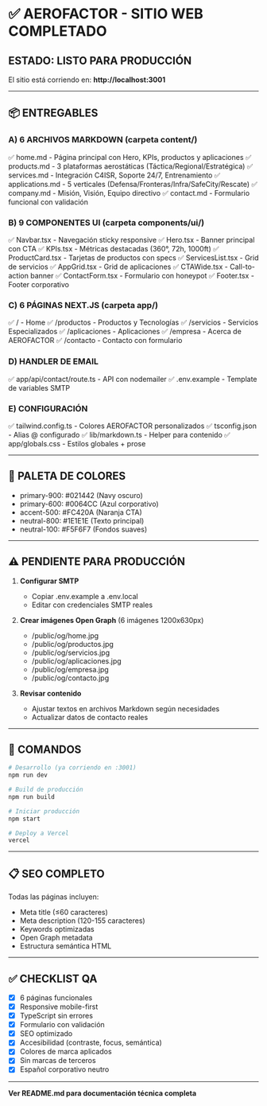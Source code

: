 # ✅ AEROFACTOR - SITIO WEB COMPLETADO

## ESTADO: LISTO PARA PRODUCCIÓN

El sitio está corriendo en: **http://localhost:3001**

---

## 📦 ENTREGABLES

### A) 6 ARCHIVOS MARKDOWN (carpeta content/)
✅ home.md - Página principal con Hero, KPIs, productos y aplicaciones
✅ products.md - 3 plataformas aerostáticas (Táctica/Regional/Estratégica)
✅ services.md - Integración C4ISR, Soporte 24/7, Entrenamiento
✅ applications.md - 5 verticales (Defensa/Fronteras/Infra/SafeCity/Rescate)
✅ company.md - Misión, Visión, Equipo directivo
✅ contact.md - Formulario funcional con validación

### B) 9 COMPONENTES UI (carpeta components/ui/)
✅ Navbar.tsx - Navegación sticky responsive
✅ Hero.tsx - Banner principal con CTA
✅ KPIs.tsx - Métricas destacadas (360°, 72h, 1000ft)
✅ ProductCard.tsx - Tarjetas de productos con specs
✅ ServicesList.tsx - Grid de servicios
✅ AppGrid.tsx - Grid de aplicaciones
✅ CTAWide.tsx - Call-to-action banner
✅ ContactForm.tsx - Formulario con honeypot
✅ Footer.tsx - Footer corporativo

### C) 6 PÁGINAS NEXT.JS (carpeta app/)
✅ / - Home
✅ /productos - Productos y Tecnologías
✅ /servicios - Servicios Especializados
✅ /aplicaciones - Aplicaciones
✅ /empresa - Acerca de AEROFACTOR
✅ /contacto - Contacto con formulario

### D) HANDLER DE EMAIL
✅ app/api/contact/route.ts - API con nodemailer
✅ .env.example - Template de variables SMTP

### E) CONFIGURACIÓN
✅ tailwind.config.ts - Colores AEROFACTOR personalizados
✅ tsconfig.json - Alias @ configurado
✅ lib/markdown.ts - Helper para contenido
✅ app/globals.css - Estilos globales + prose

---

## 🎨 PALETA DE COLORES

- primary-900: #021442 (Navy oscuro)
- primary-600: #0064CC (Azul corporativo)
- accent-500: #FC420A (Naranja CTA)
- neutral-800: #1E1E1E (Texto principal)
- neutral-100: #F5F6F7 (Fondos suaves)

---

## ⚠️ PENDIENTE PARA PRODUCCIÓN

1. **Configurar SMTP**
   - Copiar .env.example a .env.local
   - Editar con credenciales SMTP reales

2. **Crear imágenes Open Graph** (6 imágenes 1200x630px)
   - /public/og/home.jpg
   - /public/og/productos.jpg
   - /public/og/servicios.jpg
   - /public/og/aplicaciones.jpg
   - /public/og/empresa.jpg
   - /public/og/contacto.jpg

3. **Revisar contenido**
   - Ajustar textos en archivos Markdown según necesidades
   - Actualizar datos de contacto reales

---

## 🚀 COMANDOS

```bash
# Desarrollo (ya corriendo en :3001)
npm run dev

# Build de producción
npm run build

# Iniciar producción
npm start

# Deploy a Vercel
vercel
```

---

## 📋 SEO COMPLETO

Todas las páginas incluyen:
- Meta title (≤60 caracteres)
- Meta description (120-155 caracteres)
- Keywords optimizadas
- Open Graph metadata
- Estructura semántica HTML

---

## ✅ CHECKLIST QA

- [x] 6 páginas funcionales
- [x] Responsive mobile-first
- [x] TypeScript sin errores
- [x] Formulario con validación
- [x] SEO optimizado
- [x] Accesibilidad (contraste, focus, semántica)
- [x] Colores de marca aplicados
- [x] Sin marcas de terceros
- [x] Español corporativo neutro

---

**Ver README.md para documentación técnica completa**


